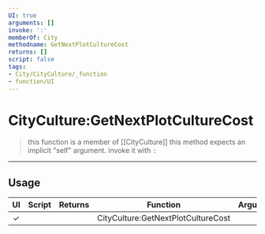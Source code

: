 ```yaml
---
UI: true
arguments: []
invoke: ':'
memberOf: City
methodname: GetNextPlotCultureCost
returns: []
script: false
tags:
- City/CityCulture/_function
- function/UI
---
```

# CityCulture:GetNextPlotCultureCost
> this function is a member of [[CityCulture]]
> this method expects an implicit "self" argument. invoke it with `:`
-----
## Usage
|  UI | Script | Returns | Function | Arguments |
|:---:|:------:|-------:|:--------:|:---------|
|✓| ||CityCulture:GetNextPlotCultureCost||
